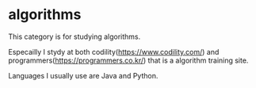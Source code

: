 # algorithms

This category is for studying algorithms.

Especailly I stydy at both codility(https://www.codility.com/) and programmers(https://programmers.co.kr/) that is a algorithm training site.

Languages I usually use are Java and Python.
